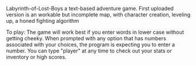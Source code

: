 Labyrinth-of-Lost-Boys
a text-based adventure game.
First uploaded version is an workable but incomplete map, with character creation, leveling up, a honed fighting algorithm

To play: 
The game will work best if you enter words in lower case without getting cheeky. 
When prompted with any option that has numbers associated with your choices, the program is expecting you to enter a number. 
You can type "player" at any time to check out your stats or inventory or high scores. 
